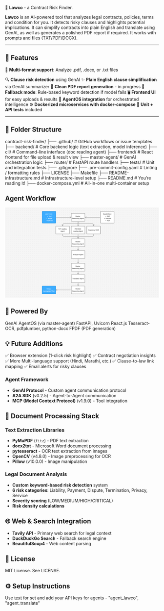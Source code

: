  🤖 **Lawco** - a Contract Risk Finder.

**Lawco** is an AI-powered tool that analyzes legal contracts, policies, terms and condition for you. 
It detects risky clauses and highlights potential implications.
It can simplify contracts into plain English and translate using GenAI, as well as generates a polished PDF report if required.
It works with prompts and files (TXT/PDF/DOCX).

---

## 🚀 Features

📄 **Multi-format support**: Analyze .pdf, .docx, or .txt files

🔍 **Clause risk detection** using GenAI
✨ **Plain English clause simplification** via GenAI summarizer
🧾 **Clean PDF report generation** - in progress
🧠 **Fallback mode**: Rule-based keyword detection if model fails
🖥️ **Frontend UI** for easy uploads & results
🔌 **AgentOS integration** for orchestrated intelligence
⚙️ **Dockerized microservices with docker-compose**
🧪 **Unit + API tests** included

---

## 🧱 Folder Structure

contract-risk-finder/
├── .github/ # GitHub workflows or issue templates
├── backend/ # Core backend logic (text extraction, model inference)
├── cli/ # Command-line interface (doc reading agent)
├── frontend/ # React frontend for file upload & result view
├── master-agent/ # GenAI orchestration logic
├── router/ # FastAPI route handlers
├── tests/ # Unit and integration tests
├── .gitignore
├── .pre-commit-config.yaml # Linting / formatting rules
├── LICENSE
├── Makefile
├── README-infrastructure.md # Infrastructure-level setup
├── README.md # You’re reading it!
├── docker-compose.yml # All-in-one multi-container setup

## Agent Workflow
![alt text](architecture.png)

## 🧠 Powered By
GenAI AgentOS (via master-agent)
FastAPI, Uvicorn
React.js
Tesseract-OCR, pdfplumber, python-docx
FPDF (PDF generation)


## 💡 Future Additions
✅ Browser extension (1-click risk highlight)
✅ Contract negotiation insights
✅ More Multi-language support (Hindi, Marathi, etc.)
✅ Clause-to-law link mapping
✅ Email alerts for risky clauses


### **Agent Framework**
- **GenAI Protocol** - Custom agent communication protocol
- **A2A SDK** (v0.2.5) - Agent-to-Agent communication
- **MCP (Model Context Protocol)** (v1.9.0) - Tool integration

## 📄 **Document Processing Stack**
### **Text Extraction Libraries**
- **PyMuPDF** (`fitz`) - PDF text extraction
- **docx2txt** - Microsoft Word document processing
- **pytesseract** - OCR text extraction from images
- **OpenCV** (v4.8.0) - Image preprocessing for OCR
- **Pillow** (v10.0.0) - Image manipulation

### **Legal Document Analysis**
- **Custom keyword-based risk detection** system
- **6 risk categories**: Liability, Payment, Dispute, Termination, Privacy, Service
- **Severity scoring** (LOW/MEDIUM/HIGH/CRITICAL)
- **Risk density calculations**

## 🌐 **Web & Search Integration**
- **Tavily API** - Primary web search for legal context
- **DuckDuckGo Search** - Fallback search engine
- **BeautifulSoup4** - Web content parsing


## 📑 License
MIT License. See LICENSE.

## ⚙️ Setup Instructions
Use [text](README-infrastructure.md) for set and add your API keys for agents - "agent_lawco", "agent_translate"


